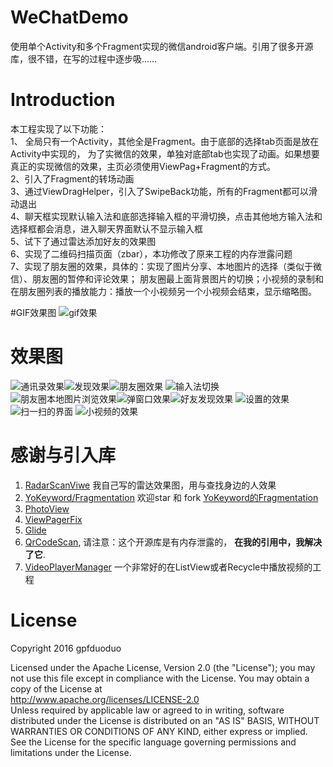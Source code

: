 # WeChatDemo

使用单个Activity和多个Fragment实现的微信android客户端。引用了很多开源库，很不错，在写的过程中逐步吸…… 

# Introduction
本工程实现了以下功能：  
1、 全局只有一个Activity，其他全是Fragment。由于底部的选择tab页面是放在Activity中实现的，  为了实微信的效果，单独对底部tab也实现了动画。如果想要真正的实现微信的效果，主页必须使用ViewPag+Fragment的方式。  
2、引入了Fragment的转场动画  
3、通过ViewDragHelper，引入了SwipeBack功能，所有的Fragment都可以滑动退出  
4、聊天框实现默认输入法和底部选择输入框的平滑切换，点击其他地方输入法和选择框都会消息，进入聊天界面默认不显示输入框  
5、试下了通过雷达添加好友的效果图  
6、实现了二维码扫描页面（zbar），本功修改了原来工程的内存泄露问题  
7、实现了朋友圈的效果，具体的：实现了图片分享、本地图片的选择（类似于微信）、朋友圈的暂停和评论效果； 朋友圈最上面背景图片的切换；小视频的录制和在朋友圈列表的播放能力：播放一个小视频另一个小视频会结束，显示缩略图。  



#GIF效果图
![gif效果](screencapture/out.gif)
 

# 效果图  
![通讯录效果](screencapture/device-2016-07-11-151913.png)![发现效果](screencapture/device-2016-07-11-151656.png)![朋友圈效果](screencapture/device-2016-07-19-190441.png) ![输入法切换](screencapture/device-2016-07-19-190320.png)
![朋友圈本地图片浏览效果](screencapture/device-2016-07-11-095328.png)![弹窗口效果](screencapture/device-2016-07-11-095306.png)![好友发现效果](screencapture/device-2016-07-11-095225.png)
![设置的效果](screencapture/device-2016-07-11-151714.png) ![扫一扫的界面](screencapture/device-2016-07-17-021602.png) ![小视频的效果](screencapture/device-2016-07-19-185920.png)

# 感谢与引入库  
1. [RadarScanViwe](https://github.com/gpfduoduo/RadarScanView) 我自己写的雷达效果图，用与查找身边的人效果
2. [YoKeyword/Fragmentation](https://github.com/YoKeyword/Fragmentation)  欢迎star 和 fork [YoKeyword的Fragmentation](https://github.com/YoKeyword/Fragmentation)
3. [PhotoView](https://github.com/chrisbanes/PhotoView)  
4. [ViewPagerFix](https://github.com/chrisbanes/PhotoView/issues/31)    
5. [Glide](https://github.com/bumptech/glide)  
6. [QrCodeScan](https://github.com/SkillCollege/QrCodeScan), 请注意：这个开源库是有内存泄露的， **在我的引用中，我解决了它**.    
7. [VideoPlayerManager](https://github.com/danylovolokh/VideoPlayerManager) 一个非常好的在ListView或者Recycle中播放视频的工程




# License  
Copyright 2016 gpfduoduo

Licensed under the Apache License, Version 2.0 (the "License");
you may not use this file except in compliance with the License.
You may obtain a copy of the License at  
   http://www.apache.org/licenses/LICENSE-2.0  
Unless required by applicable law or agreed to in writing, software
distributed under the License is distributed on an "AS IS" BASIS,
WITHOUT WARRANTIES OR CONDITIONS OF ANY KIND, either express or implied.
See the License for the specific language governing permissions and
limitations under the License.
